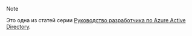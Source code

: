 > [!NOTE]
> Это одна из статей серии [Руководство разработчика по Azure Active Directory](../articles/active-directory/develop/active-directory-developers-guide.md).
>
>


<!--HONumber=Feb17_HO2-->


